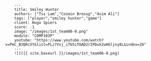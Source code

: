 
        ---
        title: Smiley Hunter
        authors: ["Tsz Lam","Cosmin Bresug","Asim Ali"]
        tags: ["player","smiley hunter","game"]
        client: Hugo Spiers
        score: -1
        image: "/images/1st_team06-0.png"
        module: "COMP103P"
        youtube: "https://www.youtube.com/watch?v=PmC_B3QRcXY&list=PLz7Vvj_iTb5iTOAD2rIPDuk2wHGljny8L&index=26"
        ---
        ![]({{ site.baseurl }}/images/1st_team06-0.png)